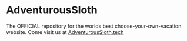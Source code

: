 # AdventurousSloth
The OFFICIAL repository for the worlds best choose-your-own-vacation website. Come visit us at [AdventurousSloth.tech](AdventurousSloth.tech)
